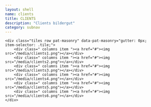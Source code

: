 ```yaml
---
layout: shell
name: clients
title: CLIENTS
description: "Clients bildergut"
category: subnav
---
```


<div class="container">

	<div class="tiles row pat-masonry" data-pat-masonry="gutter: 0px; item-selector: .tile;">
	    <div class=" columns item "><a href="#"><img src="/media/clients1.png"></a></div>
	    <div class=" columns item "><a href="#"><img src="/media/clients2.png"></a></div>
	    <div class=" columns item "><a href="#"><img src="/media/clients3.png"></a></div>
	    <div class=" columns item "><a href="#"><img src="/media/clients4.png"></a></div>
	    <div class=" columns item "><a href="#"><img src="/media/clients5.png"></a></div>
	    <div class=" columns item "><a href="#"><img src="/media/clients6.png"></a></div>
	</div>

</div>

